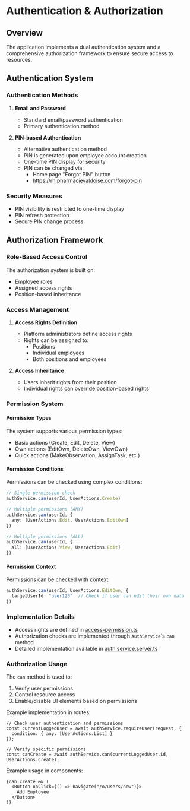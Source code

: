 # Authentication & Authorization

## Overview
The application implements a dual authentication system and a comprehensive authorization framework to ensure secure access to resources.

## Authentication System

### Authentication Methods
1. **Email and Password**
   - Standard email/password authentication
   - Primary authentication method

2. **PIN-based Authentication**
   - Alternative authentication method
   - PIN is generated upon employee account creation
   - One-time PIN display for security
   - PIN can be changed via:
     - Home page "Forgot PIN" button
     - https://rh.pharmacievaldoise.com/forgot-pin

### Security Measures
- PIN visibility is restricted to one-time display
- PIN refresh protection
- Secure PIN change process

## Authorization Framework

### Role-Based Access Control
The authorization system is built on:
- Employee roles
- Assigned access rights
- Position-based inheritance

### Access Management
1. **Access Rights Definition**
   - Platform administrators define access rights
   - Rights can be assigned to:
     - Positions
     - Individual employees
     - Both positions and employees

2. **Access Inheritance**
   - Users inherit rights from their position
   - Individual rights can override position-based rights

### Permission System

#### Permission Types
The system supports various permission types:
- Basic actions (Create, Edit, Delete, View)
- Own actions (EditOwn, DeleteOwn, ViewOwn)
- Quick actions (MakeObservation, AssignTask, etc.)

#### Permission Conditions
Permissions can be checked using complex conditions:
```typescript
// Single permission check
authService.can(userId, UserActions.Create)

// Multiple permissions (ANY)
authService.can(userId, {
  any: [UserActions.Edit, UserActions.EditOwn]
})

// Multiple permissions (ALL)
authService.can(userId, {
  all: [UserActions.View, UserActions.Edit]
})
```

#### Permission Context
Permissions can be checked with context:
```typescript
authService.can(userId, UserActions.EditOwn, {
  targetUserId: "user123"  // Check if user can edit their own data
})
```

### Implementation Details
- Access rights are defined in [access-permission.ts](../../../app/core/entities/utils/access-permission.ts)
- Authorization checks are implemented through `AuthService`'s `can` method
- Detailed implementation available in [auth.service.server.ts](../../../app/services/auth.service.server.ts)

### Authorization Usage
The `can` method is used to:
1. Verify user permissions
2. Control resource access
3. Enable/disable UI elements based on permissions

Example implementation in routes:
```tsx
// Check user authentication and permissions
const currentLoggedUser = await authService.requireUser(request, {
  condition: { any: [UserActions.List] }
});

// Verify specific permissions
const canCreate = await authService.can(currentLoggedUser.id, UserActions.Create);
```

Example usage in components:
```tsx
{can.create && (
  <Button onClick={() => navigate("/o/users/new")}>
    Add Employee
  </Button>
)}
```
